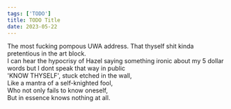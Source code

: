 ```yaml
---
tags: ['TODO']
title: TODO Title
date: 2023-05-22
---
```


The most fucking pompous UWA address. That thyself shit kinda pretentious in the art block.  
I can hear the hypocrisy of Hazel saying something ironic about my 5 dollar words but I dont speak that way in public  
'KNOW THYSELF', stuck etched in the wall,  
Like a mantra of a self-knighted fool,  
Who not only fails to know oneself,  
But in essence knows nothing at all.  
